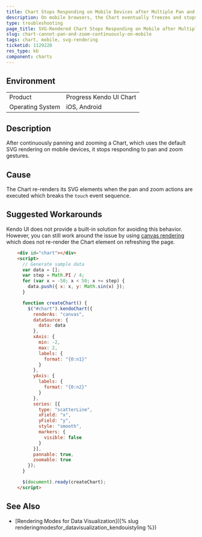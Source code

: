 ```yaml
---
title: Chart Stops Responding on Mobile Devices after Multiple Pan and Zoom Gestures
description: On mobile browsers, the Chart eventually freezes and stops responding to touch gestures after multiple zooms and pans.
type: troubleshooting
page_title: SVG-Rendered Chart Stops Responding on Mobile after Multiple Pan and Zoom Gestures
slug: chart-cannot-pan-and-zoom-continuously-on-mobile
tags: chart, mobile, svg-rendering
ticketid: 1129220
res_type: kb
component: charts
---
```


## Environment

<table>
 <tr>
  <td>Product</td>
  <td>Progress Kendo UI Chart</td>
 </tr>
 <tr>
  <td>Operating System</td>
  <td>iOS, Android</td>
 </tr>
</table>

## Description

After continuously panning and zooming a Chart, which uses the default SVG rendering on mobile devices, it stops responding to pan and zoom gestures.

## Cause

The Chart re-renders its SVG elements when the pan and zoom actions are executed which breaks the `touch` event sequence.

## Suggested Workarounds

Kendo UI does not provide a built-in solution for avoiding this behavior. However, you can still work around the issue by using [canvas rendering](/api/javascript/dataviz/ui/chart/configuration/renderas) which does not re-render the Chart element on refreshing the page.

```html
    <div id="chart"></div>
    <script>
      // Generate sample data
      var data = [];
      var step = Math.PI / 4;
      for (var x = -50; x < 50; x += step) {
        data.push({ x: x, y: Math.sin(x) });
      }

      function createChart() {
        $("#chart").kendoChart({
          renderAs: "canvas",
          dataSource: {
            data: data
          },
          xAxis: {
            min: -2,
            max: 2,
            labels: {
              format: "{0:n1}"
            }
          },
          yAxis: {
            labels: {
              format: "{0:n2}"
            }
          },
          series: [{
            type: "scatterLine",
            xField: "x",
            yField: "y",
            style: "smooth",
            markers: {
              visible: false
            }
          }],
          pannable: true,
          zoomable: true
        });
      }

      $(document).ready(createChart);
    </script>
```

## See Also

* [Rendering Modes for Data Visualization]({% slug renderingmodesfor_datavisualization_kendouistyling %})
